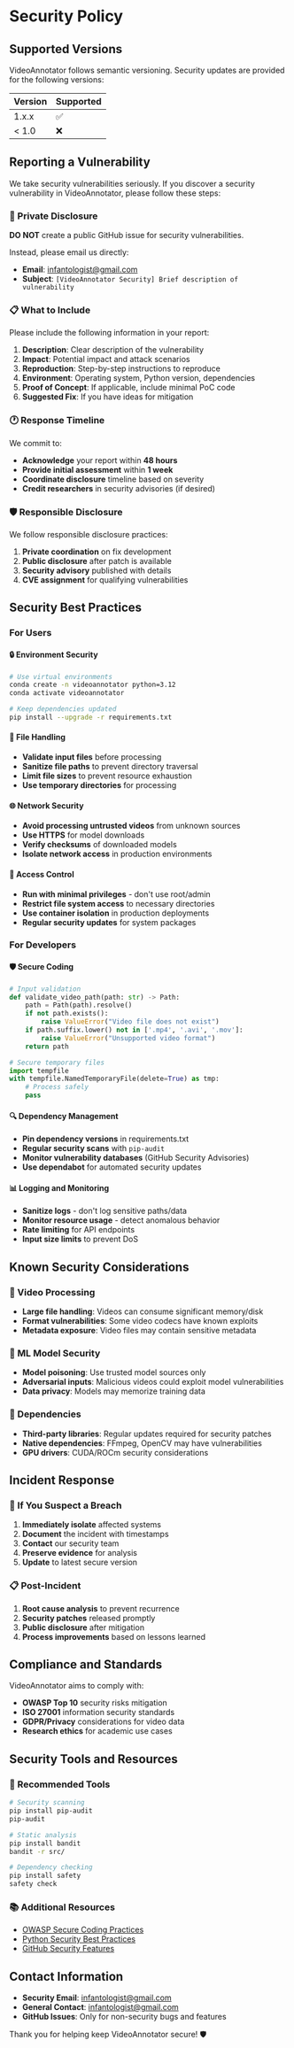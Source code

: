 # Security Policy

## Supported Versions

VideoAnnotator follows semantic versioning. Security updates are provided for the following versions:

| Version | Supported          |
| ------- | ------------------ |
| 1.x.x   | :white_check_mark: |
| < 1.0   | :x:                |

## Reporting a Vulnerability

We take security vulnerabilities seriously. If you discover a security vulnerability in VideoAnnotator, please follow these steps:

### 📧 Private Disclosure

**DO NOT** create a public GitHub issue for security vulnerabilities.

Instead, please email us directly:

- **Email**: [infantologist@gmail.com](mailto:infantologist@gmail.com)
- **Subject**: `[VideoAnnotator Security] Brief description of vulnerability`

### 📋 What to Include

Please include the following information in your report:

1. **Description**: Clear description of the vulnerability
2. **Impact**: Potential impact and attack scenarios
3. **Reproduction**: Step-by-step instructions to reproduce
4. **Environment**: Operating system, Python version, dependencies
5. **Proof of Concept**: If applicable, include minimal PoC code
6. **Suggested Fix**: If you have ideas for mitigation

### 🕐 Response Timeline

We commit to:

- **Acknowledge** your report within **48 hours**
- **Provide initial assessment** within **1 week**
- **Coordinate disclosure** timeline based on severity
- **Credit researchers** in security advisories (if desired)

### 🛡️ Responsible Disclosure

We follow responsible disclosure practices:

1. **Private coordination** on fix development
2. **Public disclosure** after patch is available
3. **Security advisory** published with details
4. **CVE assignment** for qualifying vulnerabilities

## Security Best Practices

### For Users

#### 🔒 Environment Security

```bash
# Use virtual environments
conda create -n videoannotator python=3.12
conda activate videoannotator

# Keep dependencies updated
pip install --upgrade -r requirements.txt
```

#### 📁 File Handling

- **Validate input files** before processing
- **Sanitize file paths** to prevent directory traversal
- **Limit file sizes** to prevent resource exhaustion
- **Use temporary directories** for processing

#### 🌐 Network Security

- **Avoid processing untrusted videos** from unknown sources
- **Use HTTPS** for model downloads
- **Verify checksums** of downloaded models
- **Isolate network access** in production environments

#### 🔑 Access Control

- **Run with minimal privileges** - don't use root/admin
- **Restrict file system access** to necessary directories
- **Use container isolation** in production deployments
- **Regular security updates** for system packages

### For Developers

#### 🛡️ Secure Coding

```python
# Input validation
def validate_video_path(path: str) -> Path:
    path = Path(path).resolve()
    if not path.exists():
        raise ValueError("Video file does not exist")
    if path.suffix.lower() not in ['.mp4', '.avi', '.mov']:
        raise ValueError("Unsupported video format")
    return path

# Secure temporary files
import tempfile
with tempfile.NamedTemporaryFile(delete=True) as tmp:
    # Process safely
    pass
```

#### 🔍 Dependency Management

- **Pin dependency versions** in requirements.txt
- **Regular security scans** with `pip-audit`
- **Monitor vulnerability databases** (GitHub Security Advisories)
- **Use dependabot** for automated security updates

#### 📊 Logging and Monitoring

- **Sanitize logs** - don't log sensitive paths/data
- **Monitor resource usage** - detect anomalous behavior
- **Rate limiting** for API endpoints
- **Input size limits** to prevent DoS

## Known Security Considerations

### 🎥 Video Processing

- **Large file handling**: Videos can consume significant memory/disk
- **Format vulnerabilities**: Some video codecs have known exploits
- **Metadata exposure**: Video files may contain sensitive metadata

### 🤖 ML Model Security

- **Model poisoning**: Use trusted model sources only
- **Adversarial inputs**: Malicious videos could exploit model vulnerabilities
- **Data privacy**: Models may memorize training data

### 🔗 Dependencies

- **Third-party libraries**: Regular updates required for security patches
- **Native dependencies**: FFmpeg, OpenCV may have vulnerabilities
- **GPU drivers**: CUDA/ROCm security considerations

## Incident Response

### 🚨 If You Suspect a Breach

1. **Immediately isolate** affected systems
2. **Document** the incident with timestamps
3. **Contact** our security team
4. **Preserve evidence** for analysis
5. **Update** to latest secure version

### 📋 Post-Incident

1. **Root cause analysis** to prevent recurrence
2. **Security patches** released promptly
3. **Public disclosure** after mitigation
4. **Process improvements** based on lessons learned

## Compliance and Standards

VideoAnnotator aims to comply with:

- **OWASP Top 10** security risks mitigation
- **ISO 27001** information security standards
- **GDPR/Privacy** considerations for video data
- **Research ethics** for academic use cases

## Security Tools and Resources

### 🔧 Recommended Tools

```bash
# Security scanning
pip install pip-audit
pip-audit

# Static analysis
pip install bandit
bandit -r src/

# Dependency checking
pip install safety
safety check
```

### 📚 Additional Resources

- [OWASP Secure Coding Practices](https://owasp.org/www-project-secure-coding-practices-quick-reference-guide/)
- [Python Security Best Practices](https://python.org/dev/security/)
- [GitHub Security Features](https://github.com/features/security)

## Contact Information

- **Security Email**: [infantologist@gmail.com](mailto:infantologist@gmail.com)
- **General Contact**: [infantologist@gmail.com](mailto:infantologist@gmail.com)
- **GitHub Issues**: Only for non-security bugs and features

Thank you for helping keep VideoAnnotator secure! 🛡️
